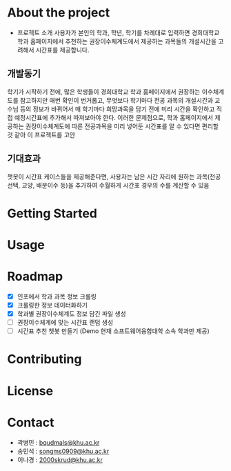 # About the project
+ 프로젝트 소개
사용자가 본인의 학과, 학년, 학기를 차례대로 입력하면 경희대학교 학과 홈페이지에서 추천하는 권장이수체계도에서 제공하는 과목들의 개설시간을 고려해서 시간표를 제공합니다.

## 개발동기
학기가 시작하기 전에, 많은 학생들이 경희대학교 학과 홈페이지에서 권장하는 이수체계도를 참고하지만 매번 확인이 번거롭고, 무엇보다 학기마다 전공 과목의 개설시간과 교수님 등의 정보가 바뀌어서 매 학기마다 희망과목을 담기 전에 미리 시간을 확인하고 직접 예정시간표에 추가해서 따져보아야 한다. 
이러한 문제점으로, 학과 홈페이지에서 제공하는 권장이수체계도에 따른 전공과목을 미리 넣어둔 시간표를 알 수 있다면 편리할 것 같아 이 프로젝트를 고안
 
## 기대효과 
챗봇이 시간표 케이스들을 제공해준다면, 사용자는 남은 시간 자리에 원하는 과목(전공선택, 교양, 배분이수 등)을 추가하여 수월하게 시간표 경우의 수를 계산할 수 있음


# Getting Started

# Usage

# Roadmap
- [x] 인포에서 학과 과목 정보 크롤링
- [x] 크롤링한 정보 데이터화하기
- [x] 학과별 권장이수체계도 정보 담긴 파일 생성
- [ ] 권장이수체계에 맞는 시간표 랜덤 생성
- [ ] 시간표 추천 챗봇 만들기
  (Demo 현재 소프트웨어융합대학 소속 학과만 제공)
  
# Contributing

# License

# Contact
* 곽병민 : bqudmals@khu.ac.kr
* 송민석 : songms0909@khu.ac.kr
* 이나경 : 2000skrud@khu.ac.kr
